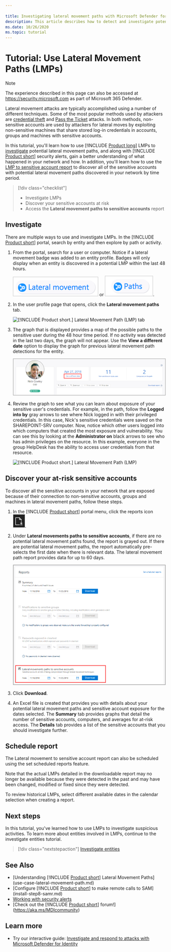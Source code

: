```yaml
---

title: Investigating lateral movement paths with Microsoft Defender for Identity
description: This article describes how to detect and investigate potential lateral movement path attacks with Microsoft Defender for Identity.
ms.date: 10/26/2020
ms.topic: tutorial
---
```


# Tutorial: Use Lateral Movement Paths (LMPs)

> [!NOTE]
> The experience described in this page can also be accessed at <https://security.microsoft.com> as part of Microsoft 365 Defender.

Lateral movement attacks are typically accomplished using a number of different techniques. Some of the most popular methods used by attackers are [credential theft](suspicious-activity-guide.md#) and [Pass the Ticket](suspicious-activity-guide.md) attacks. In both methods, non-sensitive accounts are used by attackers for lateral moves by exploiting non-sensitive machines that share stored log-in credentials in accounts, groups and machines with sensitive accounts.

In this tutorial, you'll learn how to use [!INCLUDE [Product long](includes/product-long.md)] LMPs to [investigate](#investigate) potential lateral movement paths, and along with [!INCLUDE [Product short](includes/product-short.md)] security alerts, gain a better understanding of what happened in your network and how. In addition, you'll learn how to use the [LMP to sensitive account report](#discover-your-at-risk-sensitive-accounts) to discover all of the sensitive accounts with potential lateral movement paths discovered in your network by time period.

> [!div class="checklist"]
>
> - Investigate LMPs
> - Discover your sensitive accounts at risk
> - Access the **Lateral movement paths to sensitive accounts** report

## Investigate

There are multiple ways to use and investigate LMPs. In the [!INCLUDE [Product short](includes/product-short.md)] portal, search by entity and then explore by path or activity.

1. From the portal, search for a user or computer. Notice if a lateral movement badge was added to an entity profile. Badges will only display when an entity is discovered in a potential LMP within the last 48 hours.

    ![lateral icon.](media/lateral-movement-icon.png) or ![path icon](media/paths-icon.png).

1. In the user profile page that opens, click the **Lateral movement paths** tab.

    ![[!INCLUDE [Product short.](includes/product-short.md)] Lateral Movement Path (LMP) tab](media/lateral-movement-path-tab.png)

1. The graph that is displayed provides a map of the possible paths to the sensitive user during the 48 hour time period. If no activity was detected in the last two days, the graph will not appear. Use the **View a different date** option to display the graph for previous lateral movement path detections for the entity.

    ![LMP view a different date.](media/view-different-date.png)

1. Review the graph to see what you can learn about exposure of your sensitive user's credentials. For example, in the path, follow the **Logged into by** gray arrows to see where Nick logged in with their privileged credentials. In this case, Nick's sensitive credentials were saved on the SHAREPOINT-SRV computer. Now, notice which other users logged into which computers that created the most exposure and vulnerability. You can see this by looking at the **Administrator on** black arrows to see who has admin privileges on the resource. In this example, everyone in the group HelpDesk has the ability to access user credentials from that resource.

    ![[!INCLUDE [Product short.](includes/product-short.md)] Lateral Movement Path (LMP)](media/lmp.png)

## Discover your at-risk sensitive accounts

To discover all the sensitive accounts in your network that are exposed because of their connection to non-sensitive accounts, groups and machines in lateral movement paths, follow these steps.

1. In the [!INCLUDE [Product short](includes/product-short.md)] portal menu, click the reports icon ![reports icon.](media/report-icon.png).

1. Under **Lateral movements paths to sensitive accounts**, if there are no potential lateral movement paths found, the report is grayed out. If there are potential lateral movement paths, the report automatically pre-selects the first date when there is relevant data. The lateral movement path report provides data for up to 60 days.

    ![Screenshot showing report date selection.](media/reports.png)

1. Click **Download**.

1. An Excel file is created that provides you with details about your potential lateral movement paths and sensitive account exposure for the dates selected. The **Summary** tab provides graphs that detail the number of sensitive accounts, computers, and averages for at-risk access. The **Details** tab provides a list of the sensitive accounts that you should investigate further.

## Schedule report

The Lateral movement to sensitive account report can also be scheduled using the set scheduled reports feature.

Note that the actual LMPs detailed in the downloadable report may no longer be available because they were detected in the past and may have been changed, modified or fixed since they were detected.

To review historical LMPs, select different available dates in the calendar selection when creating a report.

## Next steps

In this tutorial, you've learned how to use LMPs to investigate suspicious activities. To learn more about entities involved in LMPs, continue to the investigate entities tutorial.

> [!div class="nextstepaction"]
> [Investigate entities](investigate-entity.md)

## See Also

- [Understanding [!INCLUDE [Product short](includes/product-short.md)] Lateral Movement Paths](use-case-lateral-movement-path.md)
- [Configure [!INCLUDE [Product short](includes/product-short.md)] to make remote calls to SAM](install-step8-samr.md)
- [Working with security alerts](working-with-suspicious-activities.md)
- [Check out the [!INCLUDE [Product short](includes/product-short.md)] forum!](<https://aka.ms/MDIcommunity>)

## Learn more

- Try our interactive guide: [Investigate and respond to attacks with Microsoft Defender for Identity](https://mslearn.cloudguides.com/guides/Investigate%20and%20respond%20to%20attacks%20with%20Microsoft%20Defender%20for%20Identity)
